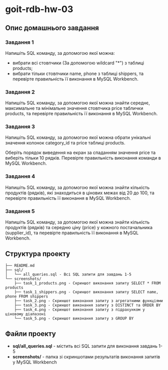 # goit-rdb-hw-03

## Опис домашнього завдання

### Завдання 1
Напишіть SQL команду, за допомогою якої можна:
- вибрати всі стовпчики (За допомогою wildcard "*") з таблиці products;
- вибрати тільки стовпчики name, phone з таблиці shippers,
та перевірте правильність її виконання в MySQL Workbench.

### Завдання 2
Напишіть SQL команду, за допомогою якої можна знайти середнє, максимальне та мінімальне значення стовпчика price таблички products, та перевірте правильність її виконання в MySQL Workbench.

### Завдання 3
Напишіть SQL команду, за допомогою якої можна обрати унікальні значення колонок category_id та price таблиці products.

Оберіть порядок виведення на екран за спаданням значення price та виберіть тільки 10 рядків. Перевірте правильність виконання команди в MySQL Workbench.

### Завдання 4
Напишіть SQL команду, за допомогою якої можна знайти кількість продуктів (рядків), які знаходиться в цінових межах від 20 до 100, та перевірте правильність її виконання в MySQL Workbench.

### Завдання 5
Напишіть SQL команду, за допомогою якої можна знайти кількість продуктів (рядків) та середню ціну (price) у кожного постачальника (supplier_id), та перевірте правильність її виконання в MySQL Workbench.

## Структура проекту

```
├── README.md
├── sql/
│   └── all_queries.sql - Всі SQL запити для завдань 1-5
└── screenshots/
    ├── task_1_products.png - Скриншот виконання запиту SELECT * FROM products
    ├── task_1_shippers.png - Скриншот виконання запиту SELECT name, phone FROM shippers
    ├── task_2.png - Скриншот виконання запиту з агрегатними функціями
    ├── task_3.png - Скриншот виконання запиту з DISTINCT та ORDER BY
    ├── task_4.png - Скриншот виконання запиту з підрахунком у ціновому діапазоні
    └── task_5.png - Скриншот виконання запиту з GROUP BY
```

## Файли проекту

- **sql/all_queries.sql** - містить всі SQL запити для виконання завдань 1-5
- **screenshots/** - папка зі скриншотами результатів виконання запитів у MySQL Workbench
